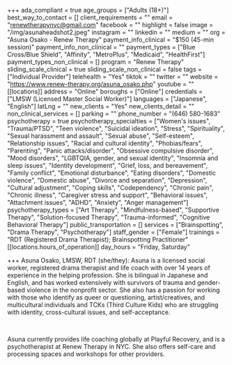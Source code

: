 +++
ada_compliant = true
age_groups = ["Adults (18+)"]
best_way_to_contact = []
client_requirements = ""
email = "renewtherapynyc@gmail.com"
facebook = ""
highlight = false
image = "/img/asunaheadshot2.jpeg"
instagram = ""
linkedin = ""
medium = ""
org = "Asuna Osako - Renew Therapy"
payment_info_clinical = "$150 (45-min session)"
payment_info_non_clinical = ""
payment_types = ["Blue Cross/Blue Shield", "Affinity", "MetroPlus", "Medicaid", "HealthFirst"]
payment_types_non_clinical = []
program = "Renew Therapy"
sliding_scale_clinical = true
sliding_scale_non_clinical = false
tags = ["Individual Provider"]
telehealth = "Yes"
tiktok = ""
twitter = ""
website = "https://www.renew-therapy.org/asuna_osako.php"
youtube = ""
[[locations]]
address = "Online"
boroughs = ["Online"]
credentials = ["LMSW (Licensed Master Social Worker)"]
languages = ["Japanese", "English"]
latLng = ""
new_clients = "Yes"
new_clients_detail = ""
non_clinical_services = []
parking = ""
phone_number = "(646) 580-1683"
psychotherapy = true
psychotherapy_specialties = ["Women's issues", "Trauma/PTSD", "Teen violence", "Suicidal ideation", "Stress", "Spirituality", "Sexual harassment and assault", "Sexual abuse", "Self-esteem", "Relationship issues", "Racial and cultural identity", "Phobias/fears", "Parenting", "Panic attacks/disorder", "Obsessive compulsive disorder", "Mood disorders", "LGBTQIA, gender, and sexual identity", "Insomnia and sleep issues", "Identity development", "Grief, loss, and bereavement", "Family conflict", "Emotional disturbance", "Eating disorders", "Domestic violence", "Domestic abuse", "Divorce and separation", "Depression", "Cultural adjustment", "Coping skills", "Codependency", "Chronic pain", "Chronic illness", "Caregiver stress and support", "Behavioral issues", "Attachment issues", "ADHD", "Anxiety", "Anger management"]
psychotherapy_types = ["Art Therapy", "Mindfulness-based", "Supportive Therapy", "Solution-focused Therapy", "Trauma-informed", "Cognitive Behavioral Therapy"]
public_transportation = []
services = ["Brainspotting", "Drama Therapy", "Psychotherapy"]
staff_gender = ["Female"]
trainings = "RDT (Registered Drama Therapist); Brainspotting Practitioner"
[[locations.hours_of_operation]]
day_hours = "Friday, Saturday"

+++
Asuna Osako, LMSW, RDT (she/they): Asuna is a licensed social worker, registered drama therapist and life coach with over 14 years of experience in the helping profession. She is bilingual in Japanese and English, and has worked extensively with survivors of trauma and gender-based violence in the nonprofit sector. She also has a passion for working with those who identify as queer or questioning, artist/creatives, and multicultural individuals and TCKs (Third Culture Kids) who are struggling with identity, cross-cultural issues, and self-acceptance. 

<br>

Asuna currently provides life coaching globally at Playful Recovery, and is a psychotherapist at Renew Therapy in NYC. She also offers self-care and processing spaces and workshops for other providers.